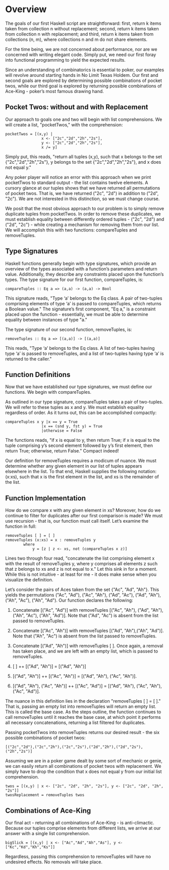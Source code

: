 # Overview

The goals of our first Haskell script are straightforward: first, return k
items taken from collection n without replacement; second, return k items taken
from collection n with replacement; and third, return k items taken from
collections (n, m), where collections n and m do not share elements.

For the time being, we are not concerned about performance, nor are we
concerned with writing elegant code.  Simply put, we need our first foray into 
functional programming to yield the expected results.
 
Since an understanding of combinatorics is essential to poker, our examples 
will revolve around starting hands in No Limit Texas Holdem.  Our first and
second goals  are explored by determining possible combinations of pocket twos,
while our third goal is explored by returning possible combinations of Ace-King
\- poker’s most famous drawing hand.

## Pocket Twos:  without and with Replacement

Our approach to goals one and two will begin with list comprehensions.  We will
create a list, "pocketTwos," with the comprehension:

```
pocketTwos = [(x,y) | 
                x <- ["2c","2d","2h","2s"], 
                y <- ["2c","2d","2h","2s"], 
                x /= y]
```

Simply put, this reads, "return all tuples (x,y), such that x belongs to the 
set {"2c","2d","2h","2s"}, y belongs to the set {"2c","2d","2h","2s"}, and x
does not equal y."
  
Any poker player will notice an error with this approach when we print
pocketTwos to standard output - the list contains twelve elements.  A cursory
glance at our tuples shows that we have returned all permutations of pocket
twos.  That is, we have returned ("2c", "2d") in addition to ("2d", "2c").  We
are not interested in this distinction, so we must change course.
  
We posit that the most obvious approach to our problem is to simply remove 
duplicate tuples from pocketTwos.  In order to remove these duplicates, we must 
establish equality between differently ordered tuples - ("2c", "2d") and ("2d", 
"2c") - while creating a mechanism for removing them from our list.  We will
accomplish this with two functions: compareTuples and removeTuples.

## Type Signatures

Haskell functions generally begin with type signatures, which provide an
overview of the types associated with a function’s parameters and  return
value.  Additionally, they describe any constraints placed upon the function’s
types.   The type signature for our first function, compareTuples, is:

```
compareTuples :: Eq a => (a,a) -> (a,a) -> Bool
```

This signature reads, "Type ‘a’ belongs to the Eq class.  A pair of two-tuples
comprising elements of type ‘a’ is passed to compareTuples, which returns a
Boolean value."  The signature’s first component, "Eq a," is a constraint
placed upon the function - essentially, we must be able to determine equality
between instances of type "a."

The type signature of our second function, removeTuples, is:

```
removeTuples :: Eq a => [(a,a)] -> [(a,a)]
```

This reads, "Type ‘a’ belongs to the Eq class.  A list of two-tuples having
type ‘a’ is passed to removeTuples, and a list of two-tuples having type ‘a’ is
returned to the caller."
  
## Function Definitions

Now that we have established our type signatures, we must define our functions.  We begin with 
compareTuples.

As outlined in our type signature, compareTuples takes a pair of two-tuples.  We will refer to these 
tuples as x and y.  We must establish equality regardless of order.   As it turns out, this can be 
accomplished compactly:

```
compareTuples x y |x == y = True
				|x == (snd y, fst y) = True
				|otherwise = False
```

The functions reads, "if x is equal to y, then return True; if x is equal to the tuple comprising y’s 
second element followed by y’s first element,  then return True; otherwise, return False."  Compact 
indeed!

Our definition for removeTuples requires a modicum of nuance.  We must determine whether any given 
element in our list of tuples appears elsewhere in the list.  To that end, Haskell supplies the
following notation: (x:xs), such that x is the first element in the list, and xs is the remainder of 
the list.

## Function Implementation

How do we compare x with any given element in xs?  Moreover, how do we continue
to filter for duplicates after our first comparison is made?  We must use
recursion - that is, our function must call itself.  Let’s examine the function
in full:

```
removeTuples [ ] = [ ]
removeTuples (x:xs) = x : removeTuples y
		where
    		y = [z | z <- xs, not (compareTuples x z)]
```

Lines two through four read, "concatenate the list comprising element x with the
result of removeTuples y, where y comprises all elements z such that z belongs
to xs and z is not equal to x."  Let this sink in for a moment.  While this is
not intuitive - at least for me - it does make sense when you visualize the
definition. 
 
Let’s consider the pairs of Aces taken from the set {"Ac", "Ad", "Ah"}.  This
yields the permutations ("Ac", "Ad"), ("Ac", "Ah"), ("Ad", "Ac"), ("Ad", "Ah"),
("Ah", "Ac"), ("Ah", "Ad").  Our function declares the following:

1.	Concatenate [("Ac", "Ad")] with removeTuples [("Ac", "Ah"), ("Ad", "Ah"),
("Ah", "Ac"), ("Ah", "Ad")].  Note that ("Ad", "Ac") is absent from the list
passed to removeTuples.

2.	Concatenate [("Ac", "Ah")] with removeTuples [("Ad", "Ah"),("Ah", "Ad")].
Note that ("Ah", "Ac") is absent from the list passed to removeTuples.

3.	Concatenate [("Ad", "Ah")] with removeTuples [ ].  Once again, a removal
has taken place, and we are left with an empty list, which is passed to
removeTuples.

4.	\[ \] ++ [("Ad", "Ah")] = [("Ad", "Ah")]

5.	[("Ad", "Ah")] ++ [("Ac", "Ah")] = [("Ad", "Ah"), ("Ac", "Ah")].

6.	[("Ad", "Ah"), ("Ac", "Ah")] ++ [("Ac", "Ad")] = [("Ad", "Ah"), ("Ac", "Ah"),
("Ac", "Ad")].


The nuance  in this definition lies in the declaration "removeTuples [ ] = [ ]."
That is, passing an empty list into removeTuples will return an empty list.
This is called the base case.  As the steps outline, the function continues to
call removeTuples until it reaches the base case, at which point it performs
all necessary concatenations, returning a list filtered for duplicates.

Passing pocketTwos into removeTuples returns our desired result - the six
possible combinations of pocket twos:

```
[("2c","2d"),("2c","2h"),("2c","2s"),("2d","2h"),("2d","2s"),("2h","2s")]
```

Assuming we are in a poker game dealt by some sort of mechanic or genie, we can
easily return all combinations of pocket twos with replacement.  We simply have
to drop the condition that x does not equal y from our initial list
comprehension.

```
twos = [(x,y) | x <- ["2c", "2d", "2h", "2s"], y <- ["2c", "2d", "2h", "2s"]]
twosReplacement = removeTuples twos
```

## Combinations of Ace-King

Our final act - returning all combinations of Ace-King - is anti-climactic.
Because our tuples comprise elements from different lists, we arrive at our
answer with a single list comprehension.

```
bigSlick = [(x,y) | x <- ["Ac","Ad","Ah","As"], y <- ["Kc","Kd","Kh","Ks"]]
```

Regardless, passing this comprehension to removeTuples will have no undesired
effects.  No removals will take place.


